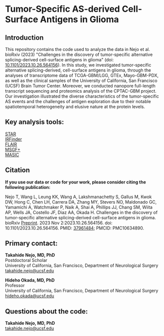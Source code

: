 # Tumor-Specific AS-derived Cell-Surface Antigens in Glioma

## Introduction  

This repository contains the code used to analyze the data in Nejo et al. bioRxiv (2023) "Challenges in the discovery of tumor-specific alternative splicing-derived cell-surface antigens in glioma" (doi: [10.1101/2023.10.26.564156](https://www.biorxiv.org/content/10.1101/2023.10.26.564156v2.full)). In this study, we investigated tumor-specific alternative splicing-derived, cell-surface antigens in glioma, through the analyses of transcriptome data of TCGA-GBM/LGG, GTEx, Mayo-GBM-PDX, as well as the clinical samples of the University of California, San Francisco (UCSF) Brain Tumor Center. Moreover, we conducted nanopore full-length transcript sequencing and proteomics analysis of the CPTAC-GBM project. Our investigation illustrated the diverse characteristics of the tumor-specific AS events and the challenges of antigen exploration due to their notable spatiotemporal heterogeneity and elusive nature at the protein levels. 


## Key analysis tools:  

[STAR](https://github.com/alexdobin/STAR)  
[IRFinder](https://github.com/williamritchie/IRFinder)  
[FLAIR](https://github.com/BrooksLabUCSC/flair)  
[MSGF+](https://github.com/MSGFPlus/msgfplus)  
[MASIC](https://github.com/PNNL-Comp-Mass-Spec/MASIC)  


## Citation

**If you use our data or code for your work, please consider citing the following publication:**  

Nejo T, Wang L, Leung KK, Wang A, Lakshmanachetty S, Gallus M, Kwok DW, Hong C, Chen LH, Carrera DA, Zhang MY, Stevers NO, Maldonado GC, Yamamichi A, Watchmaker P, Naik A, Shai A, Phillips JJ, Chang SM, Wiita AP, Wells JA, Costello JF, Diaz AA, Okada H. Challenges in the discovery of tumor-specific alternative splicing-derived cell-surface antigens in glioma. bioRxiv [Preprint](https://www.biorxiv.org/content/10.1101/2023.10.26.564156v2.full). 2023 Nov 2:2023.10.26.564156. doi: 10.1101/2023.10.26.564156. PMID: [37961484](https://pubmed.ncbi.nlm.nih.gov/37961484/); PMCID: PMC10634890.  
  
  
## Primary contact: 
  
**Takahide Nejo, MD, PhD**  
Postdoctoral Scholar  
University of California, San Francisco, Department of Neurological Surgery  
takahide.nejo@ucsf.edu  
  
  
**Hideho Okada, MD, PhD**  
Professor  
University of California, San Francisco, Department of Neurological Surgery  
hideho.okada@ucsf.edu  
  
  
## Questions about the code:  
  
**Takahide Nejo, MD, PhD**  
takahide.nejo@ucsf.edu


